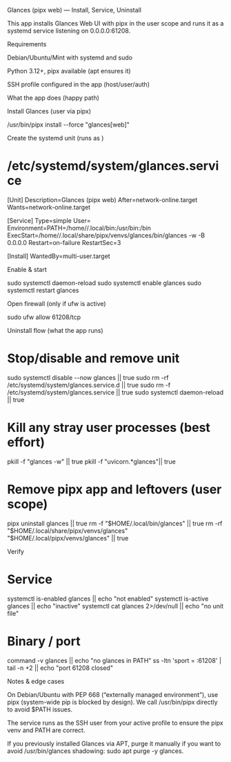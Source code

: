 Glances (pipx web) — Install, Service, Uninstall

This app installs Glances Web UI with pipx in the user scope and runs it as a systemd service listening on 0.0.0.0:61208.

Requirements

Debian/Ubuntu/Mint with systemd and sudo

Python 3.12+, pipx available (apt ensures it)

SSH profile configured in the app (host/user/auth)

What the app does (happy path)

Install Glances (user via pipx)

/usr/bin/pipx install --force "glances[web]"


Create the systemd unit (runs as <USER>)

# /etc/systemd/system/glances.service
[Unit]
Description=Glances (pipx web)
After=network-online.target
Wants=network-online.target

[Service]
Type=simple
User=<USER>
Environment=PATH=/home/<USER>/.local/bin:/usr/bin:/bin
ExecStart=/home/<USER>/.local/share/pipx/venvs/glances/bin/glances -w -B 0.0.0.0
Restart=on-failure
RestartSec=3

[Install]
WantedBy=multi-user.target


Enable & start

sudo systemctl daemon-reload
sudo systemctl enable glances
sudo systemctl restart glances


Open firewall (only if ufw is active)

sudo ufw allow 61208/tcp

Uninstall flow (what the app runs)
# Stop/disable and remove unit
sudo systemctl disable --now glances || true
sudo rm -rf /etc/systemd/system/glances.service.d || true
sudo rm -f  /etc/systemd/system/glances.service || true
sudo systemctl daemon-reload || true

# Kill any stray user processes (best effort)
pkill -f "glances -w"      || true
pkill -f "uvicorn.*glances"|| true

# Remove pipx app and leftovers (user scope)
pipx uninstall glances || true
rm -f  "$HOME/.local/bin/glances" || true
rm -rf "$HOME/.local/share/pipx/venvs/glances" "$HOME/.local/pipx/venvs/glances" || true

Verify
# Service
systemctl is-enabled glances   || echo "not enabled"
systemctl is-active glances    || echo "inactive"
systemctl cat glances 2>/dev/null || echo "no unit file"

# Binary / port
command -v glances || echo "no glances in PATH"
ss -ltn 'sport = :61208' | tail -n +2 || echo "port 61208 closed"

Notes & edge cases

On Debian/Ubuntu with PEP 668 (“externally managed environment”), use pipx (system-wide pip is blocked by design). We call /usr/bin/pipx directly to avoid $PATH issues.

The service runs as the SSH user from your active profile to ensure the pipx venv and PATH are correct.

If you previously installed Glances via APT, purge it manually if you want to avoid /usr/bin/glances shadowing: sudo apt purge -y glances.